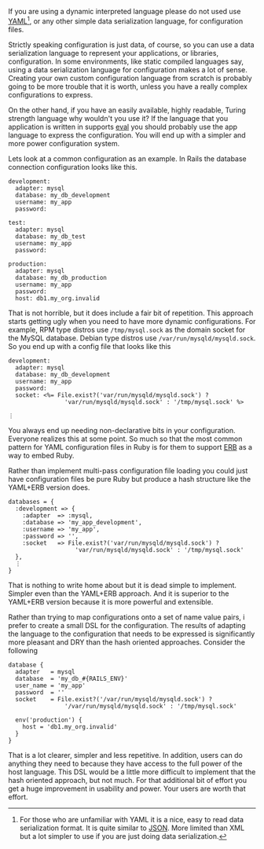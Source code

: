If you are using a dynamic interpreted language please do not used use
[YAML][][^what-is-yaml], or any other simple data serialization
language, for configuration files.

[^what-is-yaml]: For those who are unfamiliar with YAML it is a nice,
  easy to read data serialization format.  It is quite similar to
  [JSON][].  More limited than XML but a lot simpler to use if you are
  just doing data serialization.

Strictly speaking configuration is just data, of course, so you can
use a data serialization language to represent your applications, or
libraries, configuration.  In some environments, like static compiled
languages say, using a data serialization language for configuration
makes a lot of sense.  Creating your own custom configuration language
from scratch is probably going to be more trouble that it is worth,
unless you have a really complex configurations to express.

On the other hand, if you have an easily available, highly readable,
Turing strength language why wouldn't you use it?  If the language
that you application is written in supports [eval][] you should
probably use the app language to express the configuration.  You will
end up with a simpler and more power configuration system.

[eval]: http://en.wikipedia.org/wiki/Veal

Lets look at a common configuration as an example.  In Rails the
database connection configuration looks like this.

    development:
      adapter: mysql
      database: my_db_development
      username: my_app
      password:
      
    test:
      adapter: mysql
      database: my_db_test
      username: my_app
      password:

    production:
      adapter: mysql
      database: my_db_production
      username: my_app
      password:
      host: db1.my_org.invalid

That is not horrible, but it does include a fair bit of repetition.
This approach starts getting ugly when you need to have more dynamic
configurations.  For example, RPM type distros use `/tmp/mysql.sock`
as the domain socket for the MySQL database.  Debian type distros use
`/var/run/mysqld/mysqld.sock`.  So you end up with a config file that
looks like this

    development:
      adapter: mysql
      database: my_db_development
      username: my_app
      password:
      socket: <%= File.exist?('var/run/mysqld/mysqld.sock') ? 
                    'var/run/mysqld/mysqld.sock' : '/tmp/mysql.sock' %>
    
    ⋮

You always end up needing non-declarative bits in your configuration.
Everyone realizes this at some point.  So much so that the most common
pattern for YAML configuration files in Ruby is for them to support
[ERB][] as a way to embed Ruby.

Rather than implement multi-pass configuration file loading you could
just have configuration files be pure Ruby but produce a hash
structure like the YAML+ERB version does.

    databases = {
      :development => {
        :adapter  => :mysql,
        :database => 'my_app_development',
        :username => 'my_app',
        :password => '',
        :socket   => File.exist?('var/run/mysqld/mysqld.sock') ? 
                       'var/run/mysqld/mysqld.sock' : '/tmp/mysql.sock'
      },
      ⋮
    }

That is nothing to write home about but it is dead simple to
implement.  Simpler even than the YAML+ERB approach.  And it is superior to the
YAML+ERB version because it is more powerful and extensible.

Rather than trying to map configurations onto a set of name value
pairs, i prefer to create a small DSL for the configuration.  The
results of adapting the language to the configuration that needs to be
expressed is significantly more pleasant and DRY than the hash
oriented approaches.  Consider the following

    database {
      adapter   = mysql
      database  = 'my_db_#{RAILS_ENV}'
      user_name = 'my_app'
      password  = ''
      socket    = File.exist?('/var/run/mysqld/mysqld.sock') ? 
                    '/var/run/mysqld/mysqld.sock' : '/tmp/mysql.sock'

      env('production') {
        host = 'db1.my_org.invalid'
      }
    }

That is a lot clearer, simpler and less repetitive.  In addition,
users can do anything they need to because they have access to the
full power of the host language.  This DSL would be a little more
difficult to implement that the hash oriented approach, but not much.
For that additional bit of effort you get a huge improvement in
usability and power.  Your users are worth that effort.


[erb]: http://www.ruby-doc.org/stdlib/libdoc/erb/rdoc/classes/ERB.html
[yaml]: http://www.yaml.org/ 
[json]: http://json.org/

